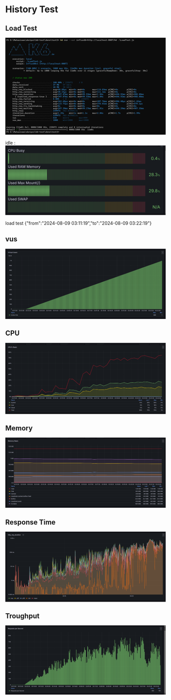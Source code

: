 # History Test

## Load Test

![alt text](image-2.png)

idle : ![alt text](image.png)

load test {"from":"2024-08-09 03:11:19","to":"2024-08-09 03:22:19"}

## vus

![alt text](image-1.png)

## CPU

![alt text](image-6.png)

## Memory

![alt text](image-7.png)

## Response Time

<!-- ![alt text](image-4.png) -->
![alt text](image-5.png)

## Troughput

![alt text](image-3.png)
